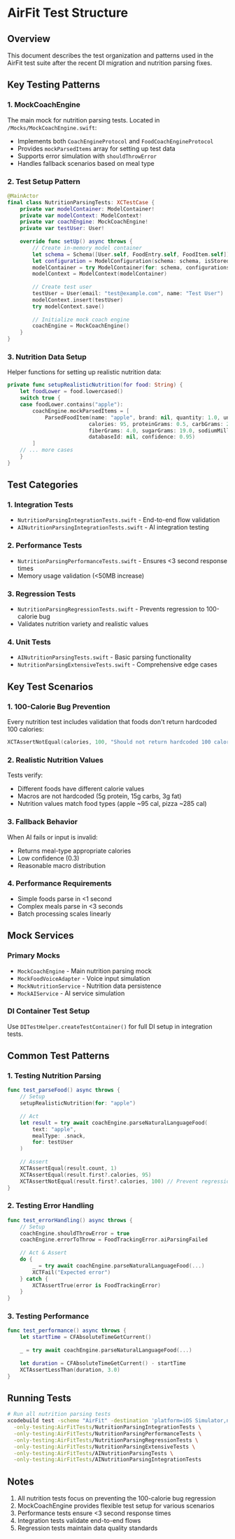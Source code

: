 # AirFit Test Structure

## Overview
This document describes the test organization and patterns used in the AirFit test suite after the recent DI migration and nutrition parsing fixes.

## Key Testing Patterns

### 1. MockCoachEngine
The main mock for nutrition parsing tests. Located in `/Mocks/MockCoachEngine.swift`:
- Implements both `CoachEngineProtocol` and `FoodCoachEngineProtocol`
- Provides `mockParsedItems` array for setting up test data
- Supports error simulation with `shouldThrowError`
- Handles fallback scenarios based on meal type

### 2. Test Setup Pattern
```swift
@MainActor
final class NutritionParsingTests: XCTestCase {
    private var modelContainer: ModelContainer!
    private var modelContext: ModelContext!
    private var coachEngine: MockCoachEngine!
    private var testUser: User!
    
    override func setUp() async throws {
        // Create in-memory model container
        let schema = Schema([User.self, FoodEntry.self, FoodItem.self])
        let configuration = ModelConfiguration(schema: schema, isStoredInMemoryOnly: true)
        modelContainer = try ModelContainer(for: schema, configurations: [configuration])
        modelContext = ModelContext(modelContainer)
        
        // Create test user
        testUser = User(email: "test@example.com", name: "Test User")
        modelContext.insert(testUser)
        try modelContext.save()
        
        // Initialize mock coach engine
        coachEngine = MockCoachEngine()
    }
}
```

### 3. Nutrition Data Setup
Helper functions for setting up realistic nutrition data:
```swift
private func setupRealisticNutrition(for food: String) {
    let foodLower = food.lowercased()
    switch true {
    case foodLower.contains("apple"):
        coachEngine.mockParsedItems = [
            ParsedFoodItem(name: "apple", brand: nil, quantity: 1.0, unit: "medium",
                          calories: 95, proteinGrams: 0.5, carbGrams: 25.0, fatGrams: 0.3,
                          fiberGrams: 4.0, sugarGrams: 19.0, sodiumMilligrams: 2.0, 
                          databaseId: nil, confidence: 0.95)
        ]
    // ... more cases
    }
}
```

## Test Categories

### 1. Integration Tests
- `NutritionParsingIntegrationTests.swift` - End-to-end flow validation
- `AINutritionParsingIntegrationTests.swift` - AI integration testing

### 2. Performance Tests
- `NutritionParsingPerformanceTests.swift` - Ensures <3 second response times
- Memory usage validation (<50MB increase)

### 3. Regression Tests
- `NutritionParsingRegressionTests.swift` - Prevents regression to 100-calorie bug
- Validates nutrition variety and realistic values

### 4. Unit Tests
- `AINutritionParsingTests.swift` - Basic parsing functionality
- `NutritionParsingExtensiveTests.swift` - Comprehensive edge cases

## Key Test Scenarios

### 1. 100-Calorie Bug Prevention
Every nutrition test includes validation that foods don't return hardcoded 100 calories:
```swift
XCTAssertNotEqual(calories, 100, "Should not return hardcoded 100 calories")
```

### 2. Realistic Nutrition Values
Tests verify:
- Different foods have different calorie values
- Macros are not hardcoded (5g protein, 15g carbs, 3g fat)
- Nutrition values match food types (apple ~95 cal, pizza ~285 cal)

### 3. Fallback Behavior
When AI fails or input is invalid:
- Returns meal-type appropriate calories
- Low confidence (0.3)
- Reasonable macro distribution

### 4. Performance Requirements
- Simple foods parse in <1 second
- Complex meals parse in <3 seconds
- Batch processing scales linearly

## Mock Services

### Primary Mocks
- `MockCoachEngine` - Main nutrition parsing mock
- `MockFoodVoiceAdapter` - Voice input simulation
- `MockNutritionService` - Nutrition data persistence
- `MockAIService` - AI service simulation

### DI Container Test Setup
Use `DITestHelper.createTestContainer()` for full DI setup in integration tests.

## Common Test Patterns

### 1. Testing Nutrition Parsing
```swift
func test_parseFood() async throws {
    // Setup
    setupRealisticNutrition(for: "apple")
    
    // Act
    let result = try await coachEngine.parseNaturalLanguageFood(
        text: "apple",
        mealType: .snack,
        for: testUser
    )
    
    // Assert
    XCTAssertEqual(result.count, 1)
    XCTAssertEqual(result.first?.calories, 95)
    XCTAssertNotEqual(result.first?.calories, 100) // Prevent regression
}
```

### 2. Testing Error Handling
```swift
func test_errorHandling() async throws {
    // Setup
    coachEngine.shouldThrowError = true
    coachEngine.errorToThrow = FoodTrackingError.aiParsingFailed
    
    // Act & Assert
    do {
        _ = try await coachEngine.parseNaturalLanguageFood(...)
        XCTFail("Expected error")
    } catch {
        XCTAssertTrue(error is FoodTrackingError)
    }
}
```

### 3. Testing Performance
```swift
func test_performance() async throws {
    let startTime = CFAbsoluteTimeGetCurrent()
    
    _ = try await coachEngine.parseNaturalLanguageFood(...)
    
    let duration = CFAbsoluteTimeGetCurrent() - startTime
    XCTAssertLessThan(duration, 3.0)
}
```

## Running Tests

```bash
# Run all nutrition parsing tests
xcodebuild test -scheme "AirFit" -destination 'platform=iOS Simulator,name=iPhone 16 Pro,OS=18.4' \
  -only-testing:AirFitTests/NutritionParsingIntegrationTests \
  -only-testing:AirFitTests/NutritionParsingPerformanceTests \
  -only-testing:AirFitTests/NutritionParsingRegressionTests \
  -only-testing:AirFitTests/NutritionParsingExtensiveTests \
  -only-testing:AirFitTests/AINutritionParsingTests \
  -only-testing:AirFitTests/AINutritionParsingIntegrationTests
```

## Notes

1. All nutrition tests focus on preventing the 100-calorie bug regression
2. MockCoachEngine provides flexible test setup for various scenarios
3. Performance tests ensure <3 second response times
4. Integration tests validate end-to-end flows
5. Regression tests maintain data quality standards